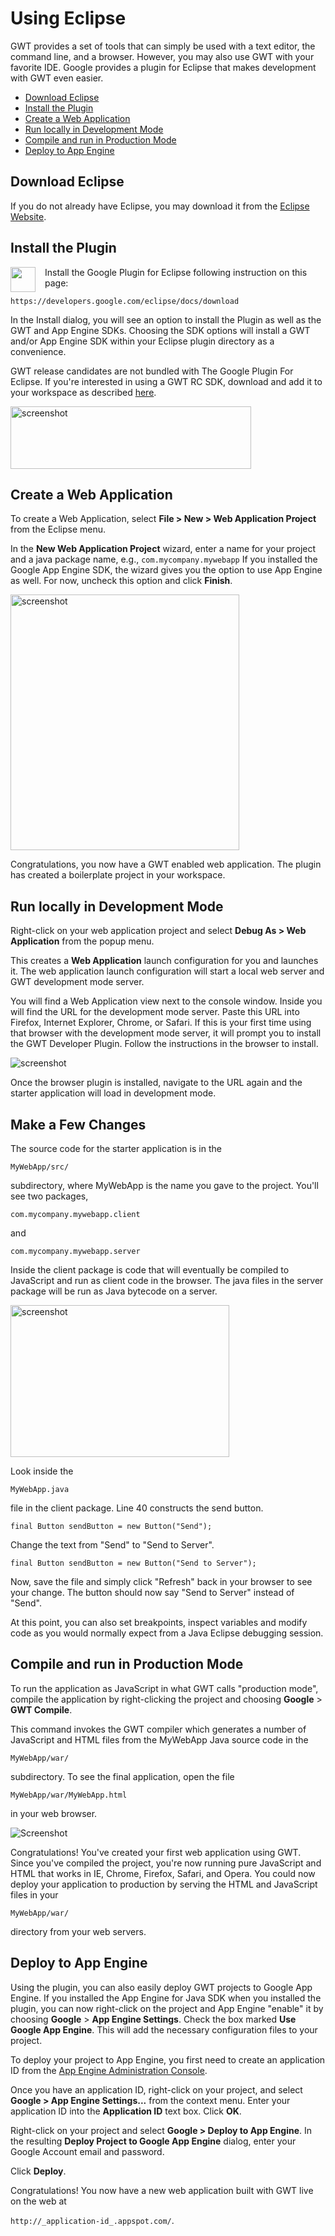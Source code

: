 Using Eclipse
===

GWT provides a set of tools that can simply be used with a
text editor, the command line, and a browser. However, you may also use GWT with your
favorite IDE. Google provides a plugin for Eclipse that makes development with
GWT even easier.

*   [Download Eclipse](#eclipse)
*   [Install the Plugin](#installing)
*   [Create a Web Application](#creating)
*   [Run locally in Development Mode](#running)
*   [Compile and run in Production Mode](#compiling)
*   [Deploy to App Engine](#deploying)

## Download Eclipse<a id="eclipse"></a>

If you do not already have Eclipse, you may download it from the [Eclipse Website](http://www.eclipse.org/downloads/). 

## Install the Plugin<a id="installing"></a>

<img src="https://developers.google.com/eclipse/images/google-plugin.png" style="float: left; width: 40px;
margin-right: 15px;"/>

Install the Google Plugin for Eclipse following instruction on this page:

`https://developers.google.com/eclipse/docs/download`

In the Install dialog, you will see an option to install the Plugin as well
as the GWT and App Engine SDKs. Choosing the SDK options will install a GWT
and/or App Engine SDK within your Eclipse plugin directory as a convenience.

GWT release candidates are not bundled with The Google Plugin For Eclipse. If you're interested in using a GWT RC SDK, download and add it to your workspace as described [here](https://developers.google.com/eclipse/docs/using_sdks).

<div class="screenshot">
  <img src="images/eclipse/eclipse-install-options.png"
  style="width: 385px; height: 100px;" alt="screenshot"/>
</div>

## Create a Web Application<a id="creating"></a>

To create a Web Application, select **File > New > Web Application Project** from the Eclipse menu.

In the **New Web Application Project** wizard, enter a name for your project
and a java package name, e.g., `com.mycompany.mywebapp` If you
installed the Google App Engine SDK, the wizard
gives you the option to use App Engine as well. For now, uncheck this
option and click **Finish**.

<div class="screenshot">
  <img src="images/eclipse/web-app-wizard.png"
  style="width: 366px; height: 409px;" alt="screenshot"/>
</div>

Congratulations, you now have a GWT enabled web application. The plugin has created a boilerplate project in your workspace.

<h2 id="running">Run locally in Development Mode</h2>

Right-click on your web application project and select **Debug As > Web
Application** from the popup menu.

This creates a **Web Application** launch configuration for
you and launches it.  The web application launch configuration will start a
local web server and GWT development mode server.

You will find a Web Application view next to the console window.
Inside you will find the URL for the development mode server. Paste
this URL into Firefox, Internet Explorer, Chrome, or Safari. If this is your first time
using that browser with the development mode server, it will prompt you to install
the GWT Developer Plugin. Follow the instructions in the browser to install.
  
<div class="screenshot">
  <img src="images/myapplication-missing-plugin.png" alt="screenshot"/>
</div>

Once the browser plugin is installed, navigate to the URL again and the starter application will load in development mode.

## Make a Few Changes

The source code for the starter application is in the 

`MyWebApp/src/`

subdirectory, where MyWebApp is the name you gave to the project. You'll see two packages, 

`com.mycompany.mywebapp.client` 

and

`com.mycompany.mywebapp.server`

Inside the client package is code that will eventually be compiled to JavaScript and run as client code in the browser. The java files in the server package will be run as Java bytecode on a server.

<div class="screenshot">
  <img src="images/eclipse/web-app-src.png"
  style="width: 350px; height: 243px;" alt="screenshot"/>
</div>

Look inside the 

`MyWebApp.java` 

file in the client package. Line 40 constructs the send button.

```
final Button sendButton = new Button("Send");
```

Change the text from "Send" to "Send to Server".

```
final Button sendButton = new Button("Send to Server");
```

Now, save the file and simply click "Refresh" back in your browser to see your change. The button should now say "Send to Server" instead of "Send".

At this point, you can also set breakpoints, inspect variables and modify code as you would normally expect from a Java Eclipse debugging session.

## Compile and run in Production Mode <a id="compiling"></a>

To run the application as JavaScript in what GWT calls "production mode", compile the application by right-clicking the project and choosing **Google** > **GWT Compile**.

This command invokes the GWT compiler which generates a number of JavaScript and HTML files from the MyWebApp Java source code in the

`MyWebApp/war/` 

subdirectory. To see the final application, open the file

`MyWebApp/war/MyWebApp.html` 

in your web browser.

<div class="screenshot"><img src="images/myapplication-browser.png" alt="Screenshot"/></div>

Congratulations! You've created your first web application using GWT. Since you've compiled the project, you're now running pure JavaScript and HTML that works in IE, Chrome, Firefox, Safari, and Opera. You could now deploy your application to production by serving the HTML and JavaScript files in your 

`MyWebApp/war/` 

directory from your web servers.

## Deploy to App Engine<a id="deploying"></a>

Using the plugin, you can also easily deploy GWT projects to Google App Engine. If you installed the App Engine for Java SDK when you installed the plugin, you can now right-click on the project and App Engine "enable" it by choosing **Google** > **App Engine Settings**. Check the box marked **Use Google App Engine**. This will add the necessary configuration files to your project.

To deploy your project to App Engine, you first need to create an application ID from the [App Engine Administration Console](https://appengine.google.com/).

Once you have an application ID, right-click on your project, and select **Google > App Engine Settings...** from the context menu. Enter your application ID into the **Application ID** text box. Click **OK**.

Right-click on your project and select **Google > Deploy to App Engine**. In the resulting **Deploy Project to Google App Engine** dialog, enter your Google Account email and password.

Click **Deploy**.

Congratulations! You now have a new web application built with GWT live on the web at 

`http://_application-id_.appspot.com/`.
